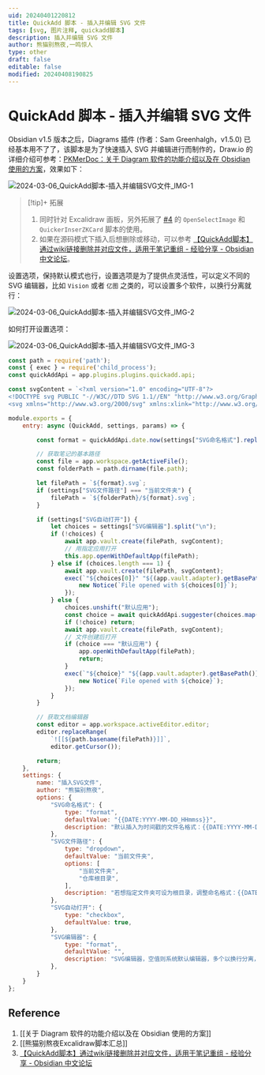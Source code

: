 ```yaml
---
uid: 20240401220812
title: QuickAdd 脚本 - 插入并编辑 SVG 文件
tags: [svg, 图片注释, quickadd脚本]
description: 插入并编辑 SVG 文件
author: 熊猫别熬夜,一鸣惊人
type: other
draft: false
editable: false
modified: 20240408190825
---
```


# QuickAdd 脚本 - 插入并编辑 SVG 文件

Obsidian v1.5 版本之后，Diagrams 插件 (作者：Sam Greenhalgh，v1.5.0) 已经基本用不了了，该脚本是为了快速插入 SVG 并编辑进行而制作的，Draw.io 的详细介绍可参考：[PKMerDoc：关于 Diagram 软件的功能介绍以及在 Obsidian 使用的方案]( https://pkmer.cn/show/20231218063354 )，效果如下：

![2024-03-06_QuickAdd脚本-插入并编辑SVG文件_IMG-1](https://cdn.pkmer.cn/images/202404012210401.gif!pkmer)

> [!tip]+ 拓展
> 1. 同时针对 Excalidraw 画板，另外拓展了 [#4](https://forum-zh.obsidian.md/t/topic/31999/4) 的 `OpenSelectImage` 和 `QuickerInserZKCard` 脚本的使用。
> 2. 如果在源码模式下插入后想删除或移动，可以参考 [【QuickAdd脚本】通过wiki链接删除并对应文件，适用于笔记重组 - 经验分享 - Obsidian 中文论坛](https://forum-zh.obsidian.md/t/topic/31660)。

设置选项，保持默认模式也行，设置选项是为了提供点灵活性，可以定义不同的 SVG 编辑器，比如 `Vision` 或者 `亿图` 之类的，可以设置多个软件，以换行分离就行：

![2024-03-06_QuickAdd脚本-插入并编辑SVG文件_IMG-2](https://cdn.pkmer.cn/images/202404012209508.png!pkmer)

如何打开设置选项：

![2024-03-06_QuickAdd脚本-插入并编辑SVG文件_IMG-3](https://cdn.pkmer.cn/images/202404012209509.gif!pkmer)

```js quickadd
const path = require('path');
const { exec } = require('child_process');
const quickAddApi = app.plugins.plugins.quickadd.api;

const svgContent = `<?xml version="1.0" encoding="UTF-8"?>
<!DOCTYPE svg PUBLIC "-//W3C//DTD SVG 1.1//EN" "http://www.w3.org/Graphics/SVG/1.1/DTD/svg11.dtd">
<svg xmlns="http://www.w3.org/2000/svg" xmlns:xlink="http://www.w3.org/1999/xlink" version="1.1" width="300px" height="300px" viewBox="-0.5 -0.5 1 1" content="&lt;mxGraphModel&gt;&lt;root&gt;&lt;mxCell id=&quot;0&quot;/&gt;&lt;mxCell id=&quot;1&quot; parent=&quot;0&quot;/&gt;&lt;/root&gt;&lt;/mxGraphModel&gt;"></svg>`;

module.exports = {
    entry: async (QuickAdd, settings, params) => {

        const format = quickAddApi.date.now(settings["SVG命名格式"].replace("{{DATE:", "").replace("}}", ""));

        // 获取笔记的基本路径
        const file = app.workspace.getActiveFile();
        const folderPath = path.dirname(file.path);

        let filePath = `${format}.svg`;
        if (settings["SVG文件路径"] === "当前文件夹") {
            filePath = `${folderPath}/${format}.svg`;
        }        

        if (settings["SVG自动打开"]) {
            let choices = settings["SVG编辑器"].split("\n");
            if (!choices) {
                await app.vault.create(filePath, svgContent);
                // 用指定应用打开
                this.app.openWithDefaultApp(filePath);
            } else if (choices.length === 1) {
                await app.vault.create(filePath, svgContent);
                exec(`"${choices[0]}" "${(app.vault.adapter).getBasePath()}/${filePath}"`, (error, stdout, stderr) => {
                    new Notice(`File opened with ${choices[0]}`);
                });
            } else {
                choices.unshift("默认应用");
                const choice = await quickAddApi.suggester(choices.map(i => i.split("\\").at(-1).replace("\.exe", "")), choices, "图片打开的方式");
                if (!choice) return;
                await app.vault.create(filePath, svgContent);
                // 文件创建后打开
                if (choice === "默认应用") {
                    app.openWithDefaultApp(filePath);
                    return;
                }
                exec(`"${choice}" "${(app.vault.adapter).getBasePath()}/${filePath}"`, (error, stdout, stderr) => {
                    new Notice(`File opened with ${choice}`);
                });
            }
        }

        // 获取文档编辑器
        const editor = app.workspace.activeEditor.editor;
        editor.replaceRange(
            `![[${path.basename(filePath)}]]`,
            editor.getCursor());

        return;
    },
    settings: {
        name: "插入SVG文件",
        author: "熊猫别熬夜",
        options: {
            "SVG命名格式": {
                type: "format",
                defaultValue: "{{DATE:YYYY-MM-DD_HHmmss}}",
                description: "默认插入为时间戳的文件名格式：{{DATE:YYYY-MM-DD_HHmmss}}；",
            },
            "SVG文件路径": {
                type: "dropdown",
                defaultValue: "当前文件夹",
                options: [
                    "当前文件夹",
                    "仓库根目录",
                ],
                description: "若想指定文件夹可设为根目录，调整命名格式：{{DATE:[文件夹路径/子文件夹/文件名前缀_]YYYY-MM-DD_HHmmss}}",
            },
            "SVG自动打开": {
                type: "checkbox",
                defaultValue: true,
            },
            "SVG编辑器": {
                type: "format",
                defaultValue: "",
                description: "SVG编辑器，空值则系统默认编辑器，多个以换行分离，多个会出现弹窗来选择应用(包含默认应用)",
            },
        }
    }
};
```

## Reference

1. [[关于 Diagram 软件的功能介绍以及在 Obsidian 使用的方案]]
2. [[熊猫别熬夜Excalidraw脚本汇总]]
3. [【QuickAdd脚本】通过wiki链接删除并对应文件，适用于笔记重组 - 经验分享 - Obsidian 中文论坛](https://forum-zh.obsidian.md/t/topic/31660)
